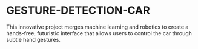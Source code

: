 # GESTURE-DETECTION-CAR
This innovative project merges machine learning and robotics to create a hands-free, futuristic interface that allows users to control the car through subtle hand gestures.
